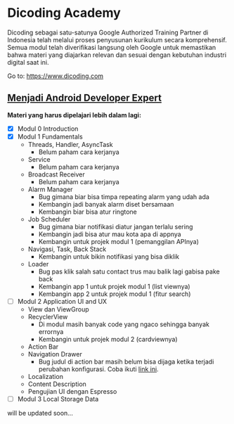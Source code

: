 # Dicoding Academy
Dicoding sebagai satu-satunya Google Authorized Training Partner di Indonesia telah melalui proses penyusunan kurikulum secara komprehensif. Semua modul telah diverifikasi langsung oleh Google untuk memastikan bahwa materi yang diajarkan relevan dan sesuai dengan kebutuhan industri digital saat ini.

Go to: https://www.dicoding.com

## [Menjadi Android Developer Expert](https://www.dicoding.com/academies/14/)

__Materi yang harus dipelajari lebih dalam lagi:__

- [x] Modul 0 Introduction
- [x] Modul 1 Fundamentals
	* Threads, Handler, AsyncTask
		* Belum paham cara kerjanya
	* Service
		* Belum paham cara kerjanya
	* Broadcast Receiver
		* Belum paham cara kerjanya
	* Alarm Manager
		* Bug gimana biar bisa timpa repeating alarm yang udah ada
		* Kembangin jadi banyak alarm diset bersamaan
		* Kembangin biar bisa atur ringtone
	* Job Scheduler
		* Bug gimana biar notifikasi diatur jangan terlalu sering
		* Kembangin jadi bisa atur mau kota apa di appnya
		* Kembangin untuk projek modul 1 (pemanggilan APInya)
	* Navigasi, Task, Back Stack
		* Kembangin untuk bikin notifikasi yang bisa diklik
	* Loader
		* Bug pas klik salah satu contact trus mau balik lagi gabisa pake back
		* Kembangin app 1 untuk projek modul 1 (list viewnya)
		* Kembangin app 2 untuk projek modul 1 (fitur search)
- [ ] Modul 2 Application UI and UX
	* View dan ViewGroup
	* RecyclerView
		* Di modul masih banyak code yang ngaco sehingga banyak errornya
		* Kembangin untuk projek modul 2 (cardviewnya)
	* Action Bar
	* Navigation Drawer
		* Bug judul di action bar masih belum bisa dijaga ketika terjadi perubahan konfigurasi. Coba ikuti [link ini](https://github.com/dicodingacademy/a14-made-labs2/tree/master/04.Navigation/MyNavigationDrawer).
	* Localization
	* Content Description
	* Pengujian UI dengan Espresso
- [ ] Modul 3 Local Storage Data

will be updated soon...


